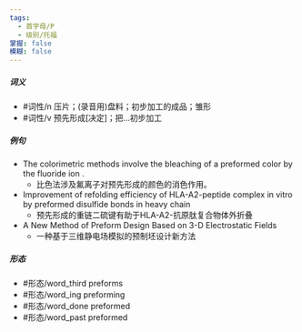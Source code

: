 ```yaml
---
tags:
  - 首字母/P
  - 级别/托福
掌握: false
模糊: false
---
```

##### 词义
- #词性/n  压片；(录音用)盘料；初步加工的成品；雏形
- #词性/v  预先形成[决定]；把…初步加工
##### 例句
- The colorimetric methods involve the bleaching of a preformed color by the fluoride ion .
	- 比色法涉及氟离子对预先形成的颜色的消色作用。
- Improvement of refolding efficiency of HLA-A2-peptide complex in vitro by preformed disulfide bonds in heavy chain
	- 预先形成的重链二硫键有助于HLA-A2-抗原肽复合物体外折叠
- A New Method of Preform Design Based on 3-D Electrostatic Fields
	- 一种基于三维静电场模拟的预制坯设计新方法
##### 形态
- #形态/word_third preforms
- #形态/word_ing preforming
- #形态/word_done preformed
- #形态/word_past preformed
